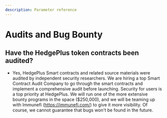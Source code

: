 ```yaml
---
description: Parameter reference
---
```


# Audits and Bug Bounty

## Have the HedgePlus token contracts been audited?

* Yes, HedgePlus Smart contracts and related source materials were audited by independent security researchers. We are hiring a top Smart Contract Audit Company to go through the smart contracts and implement a comprehensive audit before launching. Security for users is a top priority at HedgePlus. We will run one of the more extensive bounty programs in the space ($250,000), and we will be teaming up with Immunefi (https://immunefi.com/) to give it more visibility. Of course, we cannot guarantee that bugs won't be found in the future.
